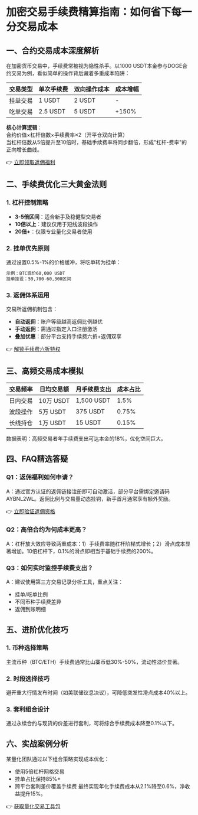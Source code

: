 # 加密交易手续费精算指南：如何省下每一分交易成本

## 一、合约交易成本深度解析

在加密货币交易中，手续费常被视为隐性杀手。以1000 USDT本金参与DOGE合约交易为例，看似简单的操作背后藏着多重成本陷阱：

| 交易类型 | 单次手续费 | 双向操作成本 | 成本增幅 |
|---------|------------|--------------|----------|
| 挂单交易 | 1 USDT | 2 USDT | - |
| 吃单交易 | 2.5 USDT | 5 USDT | +150% |

**核心计算逻辑**：  
合约价值×杠杆倍数×手续费率×2（开平仓双向计算）  
当杠杆倍数从5倍提升至10倍时，基础手续费率将同步翻倍，形成"杠杆-费率"的正向增长曲线。

👉 [立即领取返佣福利](https://bit.ly/okx_welcome)

## 二、手续费优化三大黄金法则

### 1. 杠杆控制策略
- **3-5倍区间**：适合新手及稳健型交易者
- **10倍以上**：建议仅用于短线波段操作
- **20倍+**：仅限专业量化交易者使用

### 2. 挂单优先原则
通过设置0.5%-1%的价格缓冲，将吃单转为挂单：
```markdown
示例：BTC现价60,000 USDT
挂单挂设：59,700-60,300区间
```

### 3. 返佣体系运用
交易所返佣机制包含：
- **自动返佣**：账户等级越高返佣比例越优
- **手动返佣**：需通过指定入口注册激活
- **叠加优惠**：部分平台支持手续费六折+返佣双享

👉 [解锁手续费六折特权](https://bit.ly/okx_welcome)

## 三、高频交易成本模拟

| 交易频率 | 日均交易额 | 月手续费支出 | 成本占比 |
|---------|------------|--------------|----------|
| 日内交易 | 10万 USDT | 1,500 USDT | 1.5% |
| 波段操作 | 5万 USDT | 375 USDT | 0.75% |
| 长线持仓 | 1万 USDT | 15 USDT | 0.15% |

数据表明：高频交易者年手续费支出可达本金的18%，优化空间巨大。

## 四、FAQ精选答疑

### Q1：返佣福利如何申请？
A：通过官方认证的返佣链接注册即可自动激活，部分平台需绑定邀请码AYBNL2WL。返佣比例与交易量动态挂钩，新手首月通常享有额外奖励。

👉 [立即验证返佣资格](https://bit.ly/okx_welcome)

### Q2：高倍合约为何成本更高？
A：杠杆放大效应导致两重成本：1）手续费率随杠杆阶梯式增长；2）滑点成本显著增加。10倍杠杆下，0.1%的滑点即相当于基础手续费的200%。

### Q3：如何实时监控手续费支出？
A：建议使用第三方交易记录分析工具，重点关注：
- 挂单/吃单比例
- 不同币种手续费差异
- 返佣到账明细

## 五、进阶优化技巧

### 1. 币种选择策略
主流币种（BTC/ETH）手续费通常比山寨币低30%-50%，流动性溢价显著。

### 2. 时段选择技巧
避开重大行情发布时间（如美联储议息决议），可降低突发性滑点成本40%以上。

### 3. 套利组合设计
通过永续合约与现货的价差进行套利，可将综合手续费成本降至0.1%以下。

## 六、实战案例分析

某量化团队通过以下组合策略实现成本优化：
- 使用5倍杠杆网格交易
- 挂单占比保持85%+
- 跨平台套利差价覆盖手续费
最终实现年化手续费成本从2.1%降至0.6%，净收益提升15%。

👉 [获取量化交易工具包](https://bit.ly/okx_welcome)